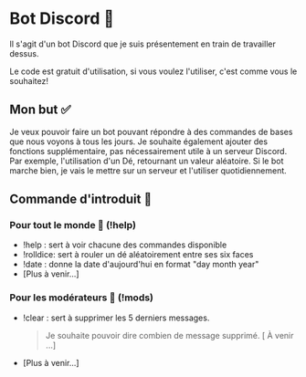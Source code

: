 # Bot Discord :robot:

Il s'agit d'un bot Discord que je suis présentement en train de travailler dessus. 

Le code est gratuit d'utilisation, si vous voulez l'utiliser, c'est comme vous le souhaitez!

## Mon but :white_check_mark:

Je veux pouvoir faire un bot pouvant répondre à des commandes de bases que nous voyons à tous les jours. Je souhaite également ajouter des fonctions supplémentaire, pas nécessairement utile à un serveur Discord. Par exemple, l'utilisation d'un Dé, retournant un valeur aléatoire. Si le bot marche bien, je vais le mettre sur un serveur et l'utiliser quotidiennement.

## Commande d'introduit :notebook_with_decorative_cover:

### Pour tout le monde :man: (!help)

+ !help : sert à voir chacune des commandes disponible
+ !rolldice: sert à rouler un dé aléatoirement entre ses six faces
+ !date : donne la date d'aujourd'hui en format "day month year"
+ [Plus à venir...]

### Pour les modérateurs :angel: (!mods)

+ !clear : sert à supprimer les 5 derniers messages.

  > Je souhaite pouvoir dire combien de message supprimé. [ À venir ...]

+ [Plus à venir...]



